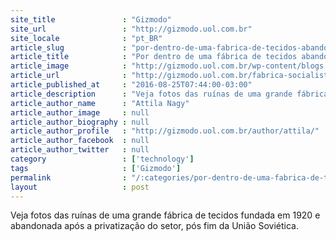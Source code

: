 ```yaml
---
site_title               : "Gizmodo"
site_url                 : "http://gizmodo.uol.com.br"
site_locale              : "pt_BR"
article_slug             : "por-dentro-de-uma-fabrica-de-tecidos-abandonada-apos-o-fim-da-uniao-sovietica"
article_title            : "Por dentro de uma fábrica de tecidos abandonada após o fim da União Soviética"
article_image            : "http://gizmodo.uol.com.br/wp-content/blogs.dir/8/files/2016/08/fabrica-ruinas-capa.jpg"
article_url              : "http://gizmodo.uol.com.br/fabrica-socialista-tecidos-abandonada/"
article_published_at     : "2016-08-25T07:44:00-03:00"
article_description      : "Veja fotos das ruínas de uma grande fábrica de tecidos fundada em 1920 e abandonada após a privatização do setor, pós fim da União Soviética."
article_author_name      : "Attila Nagy"
article_author_image     : null
article_author_biography : null
article_author_profile   : "http://gizmodo.uol.com.br/author/attila/"
article_author_facebook  : null
article_author_twitter   : null
category                 : ['technology']
tags                     : ['Gizmodo']
permalink                : "/:categories/por-dentro-de-uma-fabrica-de-tecidos-abandonada-apos-o-fim-da-uniao-sovietica/"
layout                   : post
---
```


Veja fotos das ruínas de uma grande fábrica de tecidos fundada em 1920 e abandonada após a privatização do setor, pós fim da União Soviética.
